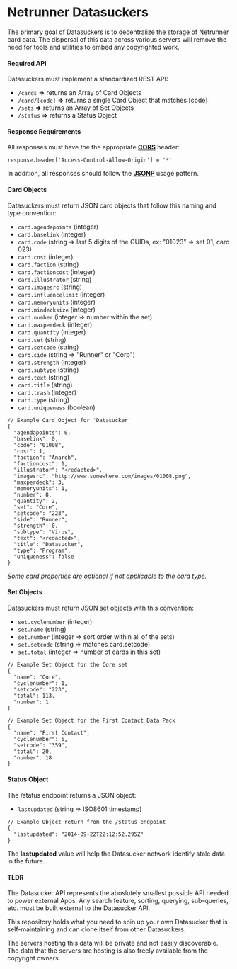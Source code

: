 Netrunner Datasuckers
=====================

The primary goal of Datasuckers is to decentralize the storage of Netrunner card data. The dispersal of this data across various servers will remove the need for tools and utilities to embed any copyrighted work.

#### Required API
Datasuckers must implement a standardized REST API:
- `/cards` **=>** returns an Array of Card Objects
- `/card/[code]` **=>** returns a single Card Object that matches [code]
- `/sets` **=>** returns an Array of Set Objects
- `/status` **=>** returns a Status Object

#### Response Requirements
All responses must have the the appropriate **[CORS](http://en.wikipedia.org/wiki/Cross-origin_resource_sharing)** header:
```
response.header['Access-Control-Allow-Origin'] = '*'
```
In addition, all responses should follow the **[JSONP](http://en.wikipedia.org/wiki/JSONP)** usage pattern.

#### Card Objects
Datasuckers must return JSON card objects that follow this naming and type convention:
- `card.agendapoints` (integer)
- `card.baselink` (integer)
- `card.code` (string => last 5 digits of the GUIDs, ex: "01023" => set 01, card 023)
- `card.cost` (integer)
- `card.faction` (string)
- `card.factioncost` (integer)
- `card.illustrator` (string)
- `card.imagesrc` (string)
- `card.influencelimit` (integer)
- `card.memoryunits` (integer)
- `card.mindecksize` (integer)
- `card.number` (integer => number within the set)
- `card.maxperdeck` (integer)
- `card.quantity` (integer)
- `card.set` (string)
- `card.setcode` (string)
- `card.side` (string => "Runner" or "Corp")
- `card.strength` (integer)
- `card.subtype` (string)
- `card.text` (string)
- `card.title` (string)
- `card.trash` (integer)
- `card.type` (string)
- `card.uniqueness` (boolean)
```
// Example Card Object for 'Datasucker'
{
  "agendapoints": 0,
  "baselink": 0,
  "code": "01008",
  "cost": 1,
  "faction": "Anarch",
  "factioncost": 1,
  "illustrator": "<redacted>",
  "imagesrc": "http://www.somewhere.com/images/01008.png",
  "maxperdeck": 3,
  "memoryunits": 1,
  "number": 8,
  "quantity": 2,
  "set": "Core",
  "setcode": "223",
  "side": "Runner",
  "strength": 0,
  "subtype": "Virus",
  "text": "<redacted>",
  "title": "Datasucker",
  "type": "Program",
  "uniqueness": false
}
```
*Some card properties are optional if not applicable to the card type.*

#### Set Objects
Datasuckers must return JSON set objects with this convention:
- `set.cyclenumber` (integer)
- `set.name` (string)
- `set.number` (integer => sort order within all of the sets)
- `set.setcode` (string => matches card.setcode)
- `set.total` (integer => number of cards in this set)
```
// Example Set Object for the Core set
{
  "name": "Core",
  "cyclenumber": 1,
  "setcode": "223",
  "total": 113,
  "number": 1
}

// Example Set Object for the First Contact Data Pack
{
  "name": "First Contact",
  "cyclenumber": 6,
  "setcode": "359",
  "total": 20,
  "number": 18
}
```

#### Status Object
The /status endpoint returns a JSON object:
- `lastupdated` (string => ISO8601 timestamp)
```
// Example Object return from the /status endpoint
{
  "lastupdated": "2014-09-22T22:12:52.295Z"
}
```
The **lastupdated** value will help the Datasucker network identify stale data in the future.


#### TLDR
The Datasucker API represents the aboslutely smallest possible API needed to power external Apps.
Any search feature, sorting, querying, sub-queries, etc. must be built external to the Datasucker API.

This repository holds what you need to spin up your own Datasucker that is self-maintaining and can clone itself from other Datasuckers.

The servers hosting this data will be private and not easily discoverable. The data that the servers are hosting is also freely available from the copyright owners.
